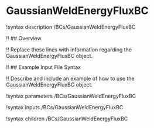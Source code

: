 # GaussianWeldEnergyFluxBC

!syntax description /BCs/GaussianWeldEnergyFluxBC

!! ## Overview

!! Replace these lines with information regarding the GaussianWeldEnergyFluxBC object.

!! ## Example Input File Syntax

!! Describe and include an example of how to use the GaussianWeldEnergyFluxBC object.

!syntax parameters /BCs/GaussianWeldEnergyFluxBC

!syntax inputs /BCs/GaussianWeldEnergyFluxBC

!syntax children /BCs/GaussianWeldEnergyFluxBC
